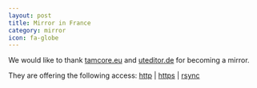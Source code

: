 ```yaml
---
layout: post
title: Mirror in France
category: mirror
icon: fa-globe
---
```


We would like to thank [tamcore.eu](http://tamcore.eu/) and [uteditor.de](http://uteditor.de/) for becoming a mirror.

They are offering the following access: [http](http://blackarch.tamcore.eu/) | [https](https://blackarch.tamcore.eu/) | [rsync](rsync://blackarch.tamcore.eu/blackarch/)